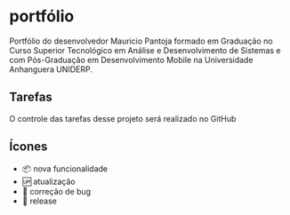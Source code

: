 # portfólio

Portfólio do desenvolvedor Mauricio Pantoja formado em Graduação no Curso Superior Tecnológico em Análise e Desenvolvimento de Sistemas e com Pós-Graduação em Desenvolvimento Mobile na Universidade Anhanguera UNIDERP.

## Tarefas

O controle das tarefas desse projeto será realizado no GitHub

 ## Ícones

- :package: nova funcionalidade
- :up: atualização
- :panda_face: correção de bug
- :checkered_flag: release

